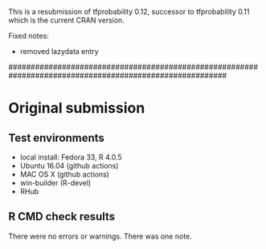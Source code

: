 
This is a resubmission of tfprobability 0.12, successor to tfprobability 0.11 which is the current CRAN version.

Fixed notes:

- removed lazydata entry

#########################################################################################################

# Original submission

## Test environments

* local install: Fedora 33, R 4.0.5
* Ubuntu 16.04 (github actions)
* MAC OS X (github actions)
* win-builder (R-devel)
* RHub


## R CMD check results

There were no errors or warnings. There was one note.



